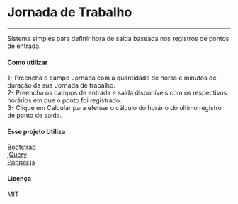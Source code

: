 # Jornada de Trabalho
---

Sistema simples para definir hora de saída baseada nos registros de pontos de entrada. <br />

#### Como utilizar <br />

1- Preencha o campo Jornada com a quantidade de horas e minutos de duração da sua Jornada de trabalho. <br />
2- Preencha os campos de entrada e saída disponíveis com os respectivos horários em que o ponto foi registrado. <br />
3- Clique em Calcular para efetuar o cálculo do horário do ultimo registro de ponto de saída. <br />

#### Esse projeto Utiliza
[Bootstrap](https://getbootstrap.com/)<br />
[jQuery](https://jquery.com/)<br />
[Popper.js](https://popper.js.org/)<br />


#### Licença
MIT
